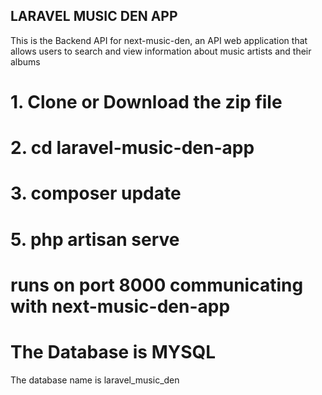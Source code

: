 ## LARAVEL MUSIC DEN APP

This is the Backend API for next-music-den,
an API web application that allows users to 
search and view information about music artists 
and their albums

# 1. Clone or Download the zip file
# 2. cd laravel-music-den-app
# 3. composer update
# 5. php artisan serve
# runs on port 8000 communicating with next-music-den-app

#   The Database is MYSQL
The database name is laravel_music_den

